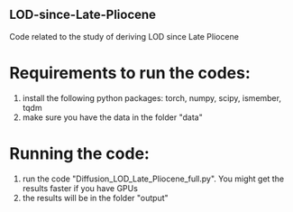 ## LOD-since-Late-Pliocene
Code related to the study of deriving LOD since Late Pliocene


# Requirements to run the codes:

1. install the following python packages: torch, numpy, scipy, ismember, tqdm
2. make sure you have the data in the folder "data"


# Running the code:

1. run the code "Diffusion_LOD_Late_Pliocene_full.py". You might get the results faster if you have GPUs 
2. the results will be in the folder "output"  
